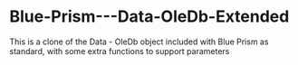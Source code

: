 # Blue-Prism---Data-OleDb-Extended
This is a clone of the Data - OleDb object included with Blue Prism as standard, with some extra functions to support parameters
